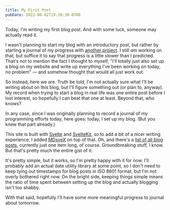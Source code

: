 ```yaml
---
title: My First Post
pubDate: 2022-08-02T19:28:30-0700
---
```


Today, I'm writing my first blog post. And with some luck, someone may actually read it.

I wasn't planning to start my blog with an introductory post, but rather by starting a journal of my progress with [another project](https://github.com/esfalsa/codico). I still _am_ working on that, but suffice it to say that progress is a little slower than I predicted. That's not to mention the fact I thought to myself, "I'll totally just also set up a blog on my website and write up everything I've been working on today, no problem" — and somehow thought that would all just work out.

So instead, here we are. Truth be told, I'm not actually sure what I'll be writing about on this blog, but I'll figure something out (or plan to, anyway). My record when trying to start a blog in real life was one entire post before I lost interest, so hopefully I can beat that one at least. Beyond that, who knows?

In any case, since I was originally planning to record a journal of my programming efforts today, here goes: today, I set up my blog. (But you knew that part already.)

This site is built with [Svelte](https://svelte.dev/) and [SvelteKit](https://kit.svelte.dev/), so to add a bit of a nicer writing experience, I added [MDsveX](https://mdsvex.com/) on top of that. Oh, and there's a [list of all blog posts](/blog), currently just one item long, of course. Groundbreaking stuff, I know. But that's pretty much the entire gist of it.

It's pretty simple, but it works, so I'm pretty happy with it for now. I'll probably add an actual date utility library at some point, so I don't need to keep tying out timestamps for blog posts in ISO 8601 format, but I'm not overly bothered right now. On the bright side, keeping things simple means the ratio of time spent between setting up the blog and actually blogging isn't too shabby.

With that said, hopefully I'll have some more meaningful progress to journal about tomorrow.
